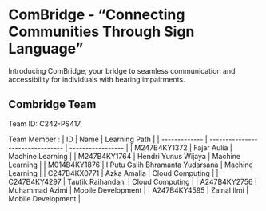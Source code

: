 # ComBridge - “Connecting Communities Through Sign Language”

Introducing ComBridge, your bridge to seamless communication and accessibility for individuals with hearing impairments. 
## Combridge Team
Team ID: C242-PS417

Team Member :
| ID            | Name                             | Learning Path     |
| ------------- | -------------------------------- | ----------------- |
| M247B4KY1372  | Fajar Aulia                      | Machine Learning  |
| M247B4KY1764  | Hendri Yunus Wijaya              | Machine Learning  |
| M014B4KY1876  | I Putu Galih Bhramanta Yudarsana | Machine Learning  |
| C247B4KX0771  | Azka Amalia                      | Cloud Computing   |
| C247B4KY4297  | Taufik Raihandani                | Cloud Computing   |
| A247B4KY2756  | Muhammad Azimi                   | Mobile Development |
| A247B4KY4595  | Zainal Ilmi                      | Mobile Development |

